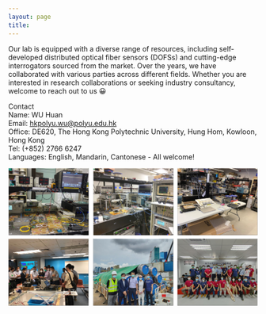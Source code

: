 ```yaml
---
layout: page
title:
---
```

Our lab is equipped with a diverse range of resources, including self-developed distributed optical fiber sensors (DOFSs) and cutting-edge interrogators sourced from the market. Over the years, we have collaborated with various parties across different fields. Whether you are interested in research collaborations or seeking industry consultancy, welcome to reach out to us 😀

Contact    
Name: WU Huan     
Email: hkpolyu.wu@polyu.edu.hk     
Office: DE620, The Hong Kong Polytechnic University, Hung Hom, Kowloon, Hong Kong      
Tel: (+852) 2766 6247     
Languages: English, Mandarin, Cantonese - All welcome!

![contact](assets/contact.jpg)


